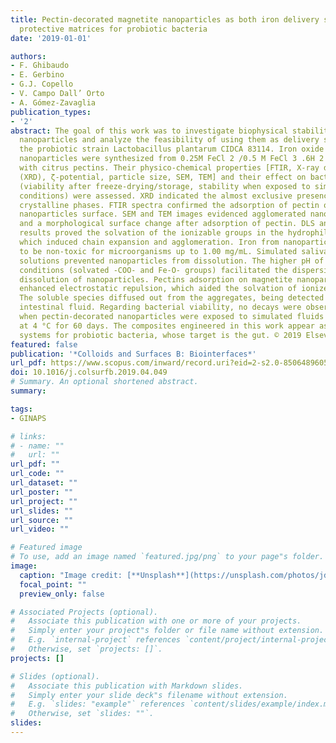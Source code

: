 ```yaml
---
title: Pectin-decorated magnetite nanoparticles as both iron delivery systems and
  protective matrices for probiotic bacteria
date: '2019-01-01'

authors:
- F. Ghibaudo
- E. Gerbino
- G.J. Copello
- V. Campo Dall’ Orto
- A. Gómez-Zavaglia
publication_types:
- '2'
abstract: The goal of this work was to investigate biophysical stability of iron-pectin
  nanoparticles and analyze the feasibility of using them as delivery systems for
  the probiotic strain Lactobacillus plantarum CIDCA 83114. Iron oxide (Fe 3 O 4 )
  nanoparticles were synthesized from 0.25M FeCl 2 /0.5 M FeCl 3 .6H 2 O, and coated
  with citrus pectins. Their physico-chemical properties [FTIR, X-ray diffraction
  (XRD), ζ-potential, particle size, SEM, TEM] and their effect on bacterial stabilization
  (viability after freeze-drying/storage, stability when exposed to simulated gastro-intestinal
  conditions) were assessed. XRD indicated the almost exclusive presence of magnetite
  crystalline phases. FTIR spectra confirmed the adsorption of pectin on magnetite
  nanoparticles surface. SEM and TEM images evidenced agglomerated nanoparticles,
  and a morphological surface change after adsorption of pectin. DLS and ζ-potential
  results proved the solvation of the ionizable groups in the hydrophilic network
  which induced chain expansion and agglomeration. Iron from nanoparticles demonstrated
  to be non-toxic for microorganisms up to 1.00 mg/mL. Simulated saliva and gastric
  solutions prevented nanoparticles from dissolution. The higher pH of the intestinal
  conditions (solvated -COO- and Fe-O- groups) facilitated the dispersion and partial
  dissolution of nanoparticles. Pectins adsorption on magnetite nanoparticles significantly
  enhanced electrostatic repulsion, which aided the solvation of ionized iron forms.
  The soluble species diffused out from the aggregates, being detected in the simulated
  intestinal fluid. Regarding bacterial viability, no decays were observed neither
  when pectin-decorated nanoparticles were exposed to simulated fluids nor when stored
  at 4 °C for 60 days. The composites engineered in this work appear as adequate delivery
  systems for probiotic bacteria, whose target is the gut. © 2019 Elsevier B.V.
featured: false
publication: '*Colloids and Surfaces B: Biointerfaces*'
url_pdf: https://www.scopus.com/inward/record.uri?eid=2-s2.0-85064896052&doi=10.1016%2fj.colsurfb.2019.04.049&partnerID=40&md5=191dfb86e7c7f8a89f220e629930a719
doi: 10.1016/j.colsurfb.2019.04.049
# Summary. An optional shortened abstract.
summary: 

tags:
- GINAPS

# links:
# - name: ""
#   url: ""
url_pdf: ""
url_code: ""
url_dataset: ""
url_poster: ""
url_project: ""
url_slides: ""
url_source: ""
url_video: ""

# Featured image
# To use, add an image named `featured.jpg/png` to your page"s folder. 
image:
  caption: "Image credit: [**Unsplash**](https://unsplash.com/photos/jdD8gXaTZsc)"
  focal_point: ""
  preview_only: false

# Associated Projects (optional).
#   Associate this publication with one or more of your projects.
#   Simply enter your project"s folder or file name without extension.
#   E.g. `internal-project` references `content/project/internal-project/index.md`.
#   Otherwise, set `projects: []`.
projects: []

# Slides (optional).
#   Associate this publication with Markdown slides.
#   Simply enter your slide deck"s filename without extension.
#   E.g. `slides: "example"` references `content/slides/example/index.md`.
#   Otherwise, set `slides: ""`.
slides:
---
```


